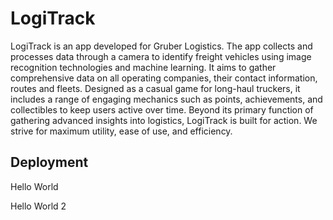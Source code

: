 # LogiTrack

LogiTrack is an app developed for Gruber Logistics. The app collects and processes data through a camera to identify freight vehicles using image recognition technologies and machine learning. It aims to gather comprehensive data on all operating companies, their contact information, routes and fleets. Designed as a casual game for long-haul truckers, it includes a range of engaging mechanics such as points, achievements, and collectibles to keep users active over time. Beyond its primary function of gathering advanced insights into logistics, LogiTrack is built for action. We strive for maximum utility, ease of use, and efficiency.

## Deployment

Hello World

Hello World 2

